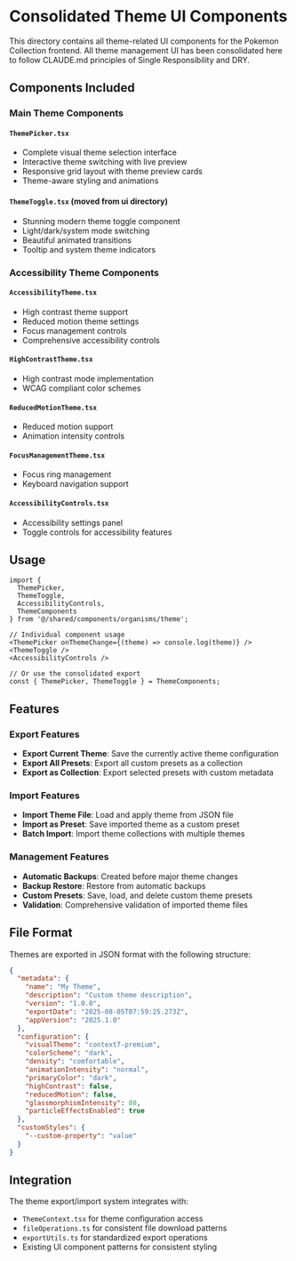 # Consolidated Theme UI Components

This directory contains all theme-related UI components for the Pokemon Collection frontend. All theme management UI has been consolidated here to follow CLAUDE.md principles of Single Responsibility and DRY.

## Components Included

### Main Theme Components

#### `ThemePicker.tsx`
- Complete visual theme selection interface
- Interactive theme switching with live preview
- Responsive grid layout with theme preview cards
- Theme-aware styling and animations

#### `ThemeToggle.tsx` (moved from ui directory)
- Stunning modern theme toggle component
- Light/dark/system mode switching
- Beautiful animated transitions
- Tooltip and system theme indicators

### Accessibility Theme Components

#### `AccessibilityTheme.tsx`
- High contrast theme support
- Reduced motion theme settings
- Focus management controls
- Comprehensive accessibility controls

#### `HighContrastTheme.tsx`
- High contrast mode implementation
- WCAG compliant color schemes

#### `ReducedMotionTheme.tsx`
- Reduced motion support
- Animation intensity controls

#### `FocusManagementTheme.tsx`
- Focus ring management
- Keyboard navigation support

#### `AccessibilityControls.tsx`
- Accessibility settings panel
- Toggle controls for accessibility features

## Usage

```tsx
import { 
  ThemePicker, 
  ThemeToggle, 
  AccessibilityControls,
  ThemeComponents 
} from '@/shared/components/organisms/theme';

// Individual component usage
<ThemePicker onThemeChange={(theme) => console.log(theme)} />
<ThemeToggle />
<AccessibilityControls />

// Or use the consolidated export
const { ThemePicker, ThemeToggle } = ThemeComponents;
```

## Features

### Export Features

- **Export Current Theme**: Save the currently active theme configuration
- **Export All Presets**: Export all custom presets as a collection
- **Export as Collection**: Export selected presets with custom metadata

### Import Features

- **Import Theme File**: Load and apply theme from JSON file
- **Import as Preset**: Save imported theme as a custom preset
- **Batch Import**: Import theme collections with multiple themes

### Management Features

- **Automatic Backups**: Created before major theme changes
- **Backup Restore**: Restore from automatic backups
- **Custom Presets**: Save, load, and delete custom theme presets
- **Validation**: Comprehensive validation of imported theme files

## File Format

Themes are exported in JSON format with the following structure:

```json
{
  "metadata": {
    "name": "My Theme",
    "description": "Custom theme description",
    "version": "1.0.0",
    "exportDate": "2025-08-05T07:59:25.273Z",
    "appVersion": "2025.1.0"
  },
  "configuration": {
    "visualTheme": "context7-premium",
    "colorScheme": "dark",
    "density": "comfortable",
    "animationIntensity": "normal",
    "primaryColor": "dark",
    "highContrast": false,
    "reducedMotion": false,
    "glassmorphismIntensity": 80,
    "particleEffectsEnabled": true
  },
  "customStyles": {
    "--custom-property": "value"
  }
}
```

## Integration

The theme export/import system integrates with:

- `ThemeContext.tsx` for theme configuration access
- `fileOperations.ts` for consistent file download patterns
- `exportUtils.ts` for standardized export operations
- Existing UI component patterns for consistent styling

